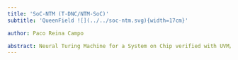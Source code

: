 ```yaml
---
title: 'SoC-NTM (T-DNC/NTM-SoC)'
subtitle: 'QueenField ![](../../soc-ntm.svg){width=17cm}'

author: Paco Reina Campo

abstract: Neural Turing Machine for a System on Chip verified with UVM/OSVVM/FV. A System on Chip (SoC) is an integrated circuit that integrates components of a computer system (PU, RAM, GPIO, etc). As they are integrated on a single substrate, SoCs consume much less power and take up much less area than multi-chip designs with equivalent functionality. SoCs are common in the mobile computing, embedded systems and the Internet of Things. A Neural Turing Machine (NTM) is a recurrent neural network model. NTMs combine the fuzzy pattern matching capabilities of neural networks with the algorithmic power of programmable computers. A NTM has a neural network controller coupled to external memory resources, which it interacts with through attentional mechanisms. The memory interactions are differentiable end-to-end, making it possible to optimize them using gradient descent.
---
```

